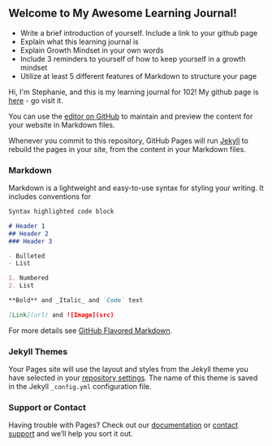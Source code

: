 ## Welcome to My Awesome Learning Journal!

- Write a brief introduction of yourself. Include a link to your github page
- Explain what this learning journal is
- Explain Growth Mindset in your own words
- Include 3 reminders to yourself of how to keep yourself in a growth mindset
- Utilize at least 5 different features of Markdown to structure your page


Hi, I'm Stephanie, and this is my learning journal for 102! My github page is [here](https://github.com/stephanielingwood) - go visit it. 


You can use the [editor on GitHub](https://github.com/stephanielingwood/learning-journal/edit/master/README.md) to maintain and preview the content for your website in Markdown files.

Whenever you commit to this repository, GitHub Pages will run [Jekyll](https://jekyllrb.com/) to rebuild the pages in your site, from the content in your Markdown files.

### Markdown

Markdown is a lightweight and easy-to-use syntax for styling your writing. It includes conventions for

```markdown
Syntax highlighted code block

# Header 1
## Header 2
### Header 3

- Bulleted
- List

1. Numbered
2. List

**Bold** and _Italic_ and `Code` text

[Link](url) and ![Image](src)
```

For more details see [GitHub Flavored Markdown](https://guides.github.com/features/mastering-markdown/).

### Jekyll Themes

Your Pages site will use the layout and styles from the Jekyll theme you have selected in your [repository settings](https://github.com/stephanielingwood/learning-journal/settings). The name of this theme is saved in the Jekyll `_config.yml` configuration file.

### Support or Contact

Having trouble with Pages? Check out our [documentation](https://help.github.com/categories/github-pages-basics/) or [contact support](https://github.com/contact) and we’ll help you sort it out.
